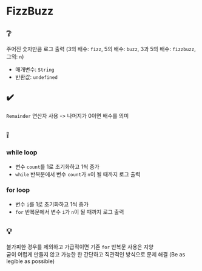 # FizzBuzz

## ❔
주어진 숫자만큼 로그 출력 (3의 배수: ```fizz```, 5의 배수: ```buzz```, 3과 5의 배수: ```fizzbuzz```, 그외: ```n```)
- 매개변수: ```String```
- 반환값: ```undefined```

## ✔️
```Remainder``` 연산자 사용 -> 나머지가 0이면 배수를 의미

## ❕
### while loop
- 변수 ```count```를 1로 초기화하고 1씩 증가
- ```while``` 반복문에서 변수 ```count```가 ```n```이 될 때까지 로그 출력

### for loop
- 변수 ```i```를 1로 초기화하고 1씩 증가
- ```for``` 반복문에서 변수 ```i```가 ```n```이 될 때까지 로그 출력

## 💡
불가피한 경우를 제외하고 가급적이면 기존 ```for``` 반복문 사용은 지양  
굳이 어렵게 만들지 않고 가능한 한 간단하고 직관적인 방식으로 문제 해결 (Be as legible as possible)
